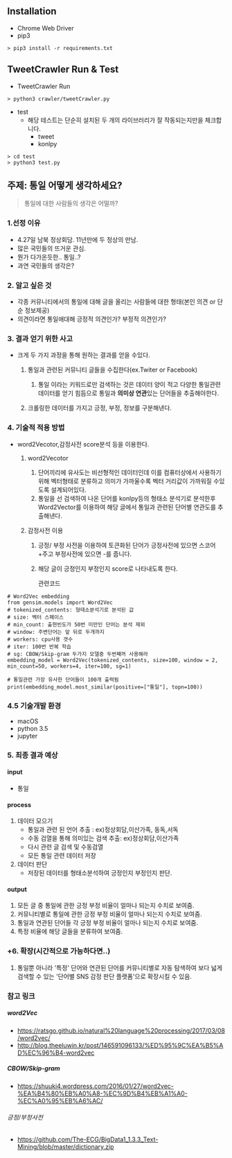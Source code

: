 ## Installation

* Chrome Web Driver 
* pip3

```
> pip3 install -r requirements.txt
```



## TweetCrawler Run & Test

* TweetCrawler Run

```
> python3 crawler/tweetCrawler.py
```

* test
  * 해당 테스트는 단순히 설치된 두 개의 라이브러리가 잘 작동되는지만을 체크합니다. 
    * tweet
    * konlpy

```
> cd test
> python3 test.py
```





## 주제: 통일 어떻게 생각하세요?

> 통일에 대한 사람들의 생각은 어떨까?

### 1.선정 이유
* 4.27일 남북 정상회담. 11년만에 두 정상의 만남.
* 많은 국민들의 뜨거운 관심.
* 뭔가 다가온듯한.. 통일..? 
* 과연 국민들의 생각은? 

### 2. 알고 싶은 것
* 각종 커뮤니티에서의 통일에 대해 글을 올리는 사람들에 대한 형태(본인 의견 or 단순 정보제공)
* 의견이라면 통일애대해 긍정적 의견인가? 부정적 의견인가? 

### 3. 결과 얻기 위한 사고
* 크게 두 가지 과정을 통해 원하는 결과를 얻을 수있다.

	1. 통일과 관련된 커뮤니티 글들을 수집한다(ex.Twiter or Facebook)
		1. 통일 이라는 키워드로만 검색하는 것은 데이터 양이 적고 다양한 통일관련 데이터를 얻기 힘듬으로 통일과 **의미상 연관**있는 단어들을 추출해야한다.

	2. 크롤링한 데이터를 가지고 긍정, 부정, 정보를 구분해낸다.


### 4. 기술적 적용 방법
* word2Vecotor,감정사전 score분석 등을 이용한다.

	1. word2Vecotor
		1. 단어끼리에 유사도는 비선형적인 데이터인데 이를 컴퓨터상에서 사용하기 위해 벡터형태로 분류하고 의미가 가까울수록 벡터 거리값이 가까워질 수있도록 설계되어있다.
		2. 통일을 선 검색하여 나온 단어를 konlpy등의 형태소 분석기로 분석한후 Word2Vector를 이용하여 해당 글에서 통일과 관련된 단어별 연관도를 추출해낸다. 

	2. 감정사전 이용
		1. 긍정/ 부정 사전을 이용하여 토큰화된 단어가 긍정사전에 있으면 스코어 +주고 부정사전에 있으면 -를 줍니다.
		2. 해당 글이 긍정인지 부정인지 score로 나타내도록 한다.

			 관련코드 	

```
# Word2Vec embedding
from gensim.models import Word2Vec
# tokenized_contents: 형태소분석기로 분석된 값
# size: 벡터 스페이스 
# min_count: 출현빈도가 50번 미만인 단어는 분석 제외
# window: 주변단어는 앞 뒤로 두개까지
# workers: cpu사용 갯수
# iter: 100번 반복 학습
# sg: CBOW/Skip-gram 두가지 모델중 두번째꺼 사용해라
embedding_model = Word2Vec(tokenized_contents, size=100, window = 2, min_count=50, workers=4, iter=100, sg=1)

# 통일관련 가장 유사한 단어들이 100개 출력됨
print(embedding_model.most_similar(positive=["통일"], topn=100))
```
### 4.5 기술개발 환경
* macOS
* python 3.5
* jupyter


### 5. 최종 결과 예상
#### input 
* 통일

#### process 
1. 데이터 모으기
	* 통일과 관련 된 언어 추출 : ex)정상회담,이산가족, 동독,서독 
	* 수동 검열을 통해 의미있는 검색 추출: ex)정상회담,이산가족
	* 다시 관련 글 검색 및 수동검열
	* 모든 통일 관련 데이터 저장
2. 데이터 판단
	* 저장된 데이터를 형태소분석하여 긍정인지 부정인지 판단.

#### output 
1. 모든 글 중 통일에 관한 긍정 부정 비율이 얼마나 되는지 수치로 보여줌.
2. 커뮤니티별로 통일에 관한 긍정 부정 비율이 얼마나 되는지 수치로 보여줌.
3. 통일과 연관된 단어들 각 긍정 부정 비율이 얼마나 되는지 수치로 보여줌.
4. 특정 비율에 해당 글들을 분류하여 보여줌.


### +6. 확장(시간적으로 가능하다면..)
1. 통일뿐 아니라 '특정' 단어와 연관된 단어를 커뮤니티별로 자동 탐색하여 보다 넓게 검색할 수 있는 '단어별 SNS 감정 판단 플랫폼'으로 확장시킬 수 있음. 



### 참고 링크

##### word2Vec 
* https://ratsgo.github.io/natural%20language%20processing/2017/03/08/word2vec/
* http://blog.theeluwin.kr/post/146591096133/%ED%95%9C%EA%B5%AD%EC%96%B4-word2vec

##### CBOW/Skip-gram 
* https://shuuki4.wordpress.com/2016/01/27/word2vec-%EA%B4%80%EB%A0%A8-%EC%9D%B4%EB%A1%A0-%EC%A0%95%EB%A6%AC/

###### 긍정/부정사전

* https://github.com/The-ECG/BigData1_1.3.3_Text-Mining/blob/master/dictionary.zip
		


